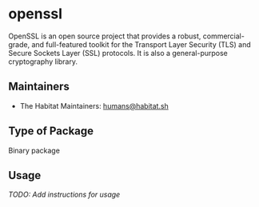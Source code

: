# openssl

OpenSSL is an open source project that provides a robust, commercial-grade, and full-featured toolkit for the Transport Layer Security (TLS) and Secure Sockets Layer (SSL) protocols. It is also a general-purpose cryptography library.

## Maintainers

* The Habitat Maintainers: <humans@habitat.sh>

## Type of Package

Binary package

## Usage

*TODO: Add instructions for usage*
